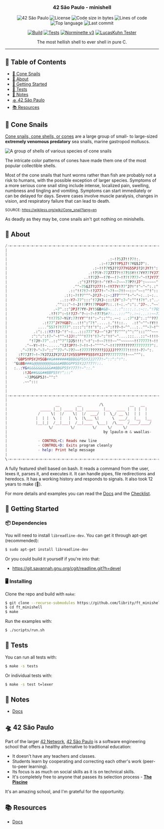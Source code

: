 <h3 align="center">42 São Paulo - minishell</h3>

<div align="center">

![42 São Paulo](https://img.shields.io/badge/42-SP-1E2952)
![License](https://img.shields.io/github/license/librity/ft_minishell?color=yellow)
![Code size in bytes](https://img.shields.io/github/languages/code-size/librity/ft_minishell?color=blue)
![Lines of code](https://img.shields.io/tokei/lines/github/librity/ft_minishell?color=blueviolet)
![Top language](https://img.shields.io/github/languages/top/librity/ft_minishell?color=ff69b4)
![Last commit](https://img.shields.io/github/last-commit/librity/ft_minishell?color=orange)

</div>

<div align="center">

[![Build](https://github.com/librity/ft_minishell/actions/workflows/build.yml/badge.svg)](https://github.com/librity/ft_minishell/actions/workflows/build.yml)
[![Tests](https://github.com/librity/ft_minishell/actions/workflows/tests.yml/badge.svg)](https://github.com/librity/ft_minishell/actions/workflows/tests.yml)
[![Norminette v3](https://github.com/librity/ft_minishell/actions/workflows/norminette_v3.yml/badge.svg)](https://github.com/librity/ft_minishell/actions/workflows/norminette_v3.yml)
[![LucasKuhn Tester](https://github.com/librity/ft_minishell/actions/workflows/LucasKuhn-tester.yml/badge.svg)](https://github.com/librity/ft_minishell/actions/workflows/LucasKuhn-tester.yml)

</div>

<p align="center">  The most hellish shell to ever shell in pure C.
  <br>
</p>

---

## 📜 Table of Contents

- [🐚 Cone Snails](#cone_snails)
- [🧐 About](#about)
- [🏁 Getting Started](#getting_started)
- [🧪 Tests](#tests)
- [📝 Notes](#notes)
- [🛸 42 São Paulo](#ft_sp)
- [📚 Resources](#resources)

## 🐚 Cone Snails <a name = "cone_snails"></a>

[Cone snails, cone shells, or cones](https://wikiless.org/wiki/Cone_snail?lang=en)
are a large group of small- to large-sized
**extremely venomous predatory**
sea snails, marine gastropod molluscs.

![A group of shells of various species of cone snails](https://wikiless.org/media/wikipedia/commons/7/7f/Sto%C5%BCki2.jpg)

The intricate color patterns of cones have made them one of the most popular collectible shells.

Most of the cone snails that hunt worms rather than fish
are probably not a risk to humans, with the possible exception of larger species.
Symptoms of a more serious cone snail sting include intense,
localized pain, swelling, numbness and tingling and vomiting.
Symptoms can start immediately or can be delayed for days.
Severe cases involve muscle paralysis, changes in vision,
and respiratory failure that can lead to death.

<sup>SOURCE: https://wikiless.org/wiki/Cone_snail?lang=en</sup>

As deadly as they may be, cone snails ain't got nothing on minishells.

## 🧐 About <a name = "about"></a>

```elixir
/-=-=-=-=-=-=-=-=-=-=-=-=-=-=-=-=-=-=-=-=-=-=-=-=-=-=-=-=-=-=-=-=-=-=-=-=-=-=-=-=\
|                                                                                |
|                                                                                |
|                                              .:~!?5J7!!?7!:.                   |
|                                          .:~!7JY??P5J7!7YG5J7^:.               |
|                                       .:~!!?7Y5J??J77YG55PJ?J!JY?!^:..         |
|                                     .:!?5Y~77J777?!!7?55Y!!7YY?7?YJ77?77!~~^:  |
|                                   ..!?7J7~~!7Y~~!7~!?7!7?77~^~!?JY7777^~^~^!.  |
|                                .:^!J???J!!~^!Y?~~7~~~77P?!J7^:~~~~~^::~^::^:   |
|                              .^^~75GJ7?J77!!~!Y77Y!?7^J?!^!^~^~^:.:^:..:~~:    |
|                            .::^!!7!7~!?J77!~^~7!~~7!!~~::~^~~:^^!^::..:!!^.    |
|                          .:!:~7!?7^^^~J?J7~::~:J77^^^^!~^~^~:..:~:..:^!?~^.    |
|                        ..::~Y7~77^:::^!7JYJ~:::!JY^:7~^:^^!!7!^.:^..~77?!?.    |
|                      .^^:::^~!~J!!7P?!7?PGGP?::.:!~:.~^:^:.^J7~..^~~7?~!Y7.    |
|                     .~7^.::^JPJ?7YY~JY!5GB#&B~..:.:^::::.:.:~::.^!7G5~^!7!     |
|                   .!?!7^:~5!?J7~^?~:~7~!?7?5#?:...:::^^:.:~:...::~~?7~~~7^     |
|                  ^!!7757~Y&Y:7?!YY^^!!^:~^::^^:.~~: ..:7^!J^:.:^^??7!^!!~^     |
|                .:!77^JY?YGB7:..:!!^:^7!^.....:.^!!::..  .:!^~^^~!Y!!!^~^J:     |
|              ....^557!7!777^.::::^:^!!^!^:..~^:!??~!~^^...:..^^~7~!^^:!!~      |
|            .:^:.::Y7!?J~^!^~:...:::777^YJ~~^!J!^?7^^^:^^:^^:::^^^~~~:^Y!.      |
|           :^:^:^:!7~^~!^^~!JJ!:^^^!77!^!7~^:^!!^~^....:::...::^~!!!!~!^        |
|          ^!7JY~77^..::^^7^7JJ5!!!:^~!^:~!~~7!!!~~^^~~~~~~!!77777!~!!:.         |
|        .^~~Y!~!!~......^!J?JP?!~7~!!~!~^^^^~^~!!7????????77777777^:.           |
|      .^~7?7?~^~7~^::^^77~^~7?7~~!7777??????JJJJJ???777!!!!!~?7~^:.             |
|     :?77J?7~!~7YJ7JJJYJ?JJ?JY555PPPP555YYJJ???777777!!~~~^^^:.                 |
|    ^GBP5YP5YJY5GB##&#######BBBGGP55YJJJ?77!~^::^:^!^:.                         |
|   ^G&BB###&@@@@@@@@&&&&#BBGGPP55YJJ??7?!::.                                    |
|   :..:YG#&&&&&&&&&&##BBGP55Y?77?!~^::.^                                        |
|       :!JG##&&&##BBP55Y!^:::^                                                  |
|        ~7JPGGP5J!~^^:^                                                         |
|       .~~^:::                                                                  |
|                                                                                |
|                                                                                |
|-=-=-=-=-=-=-=-=-=-=-=-=-=-=-=-=-=-=-=-=-=-=-=-=-=-=-=-=-=-=-=-=-=-=-=-=-=-=-=-=|
|                                                                                |
|                      __        __        /\            __   __                 |
|               _____ |__| ____ |__| ______  |__   ____ |  | |  |                |
|              /     \|  |/    \|  |/  ___/  |  \_/ __ \|  | |  |                |
|             |  | |  \  |   |  \  |\___ \|      \  ___/_  |__  |__              |
|             |__|_|  /__|___|  /__|____  \___|  /\___  /____/____/              |
|                   \/        \/        \/     \/     \/                         |
|                                            by lpaulo-m & wwallas-              |
|                                                                                |
|              - CONTROL+C: Reads new line                                       |
|              - CONTROL+D: Exits program cleanly                                |
|              - help: Print help message                                        |
|                                                                                |
\-=-=-=-=-=-=-=-=-=-=-=-=-=-=-=-=-=-=-=-=-=-=-=-=-=-=-=-=-=-=-=-=-=-=-=-=-=-=-=-=/
```

A fully featured shell based on bash.
It reads a command from the user, lexes it, parses it, and executes it.
It can handle pipes, file redirections and heredocs.
It has a working history and responds to signals.
It also took 12 years to make (🤭).

For more details and examples you can read
the [Docs](./docs) and the [Checklist](./docs/checklist.md).

## 🏁 Getting Started <a name = "getting_started"></a>

### 📦 Dependencies

You will need to install `libreadline-dev`.
You can get it through apt-get (recommended):

```bash
$ sudo apt-get install libreadline-dev
```

Or you could build it yourself if you're into that:

- https://git.savannah.gnu.org/cgit/readline.git?h=devel

### 🖥️ Installing

Clone the repo and build with `make`:

```bash
$ git clone --recurse-submodules https://github.com/librity/ft_minishell.git
$ cd ft_minishell
$ make
```

Run the examples with:

```bash
$ ./scripts/run.sh
```

## 🧪 Tests <a name = "tests"></a>

You can run all tests with:

```bash
$ make -s tests
```

Or individual tests with:

```bash
$ make -s test t=lexer
```

## 📝 Notes <a name = "notes"></a>

- [Docs](./docs)

## 🛸 42 São Paulo <a name = "ft_sp"></a>

Part of the larger [42 Network](https://www.42.fr/42-network/),
[42 São Paulo](https://www.42sp.org.br/) is a software engineering school
that offers a healthy alternative to traditional education:

- It doesn't have any teachers and classes.
- Students learn by cooperating
  and correcting each other's work (peer-to-peer learning).
- Its focus is as much on social skills as it is on technical skills.
- It's completely free to anyone that passes its selection process -
  [**The Piscine**](https://42.fr/en/admissions/42-piscine/)

It's an amazing school, and I'm grateful for the opportunity.

## 📚 Resources <a name = "resources"></a>

- [Docs](./docs)
